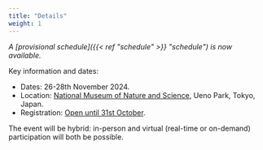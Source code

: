 ```yaml
---
title: "Details"
weight: 1
---
```


*A [provisional schedule]({{< ref "schedule" >}} "schedule") is now available.*

Key information and dates:
- Dates: 26-28th November 2024.
- Location: [National Museum of Nature and Science](https://www.kahaku.go.jp/english/), Ueno Park, Tokyo, Japan.
- Registration: [Open until 31st October](https://forms.gle/3LD7C8ZuMvqN8zQc9).

The event will be
hybrid: in-person and virtual (real-time or on-demand) participation will both be possible.

